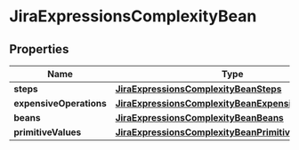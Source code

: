 

# JiraExpressionsComplexityBean


## Properties

| Name | Type | Description | Notes |
|------------ | ------------- | ------------- | -------------|
|**steps** | [**JiraExpressionsComplexityBeanSteps**](JiraExpressionsComplexityBeanSteps.md) |  |  |
|**expensiveOperations** | [**JiraExpressionsComplexityBeanExpensiveOperations**](JiraExpressionsComplexityBeanExpensiveOperations.md) |  |  |
|**beans** | [**JiraExpressionsComplexityBeanBeans**](JiraExpressionsComplexityBeanBeans.md) |  |  |
|**primitiveValues** | [**JiraExpressionsComplexityBeanPrimitiveValues**](JiraExpressionsComplexityBeanPrimitiveValues.md) |  |  |




